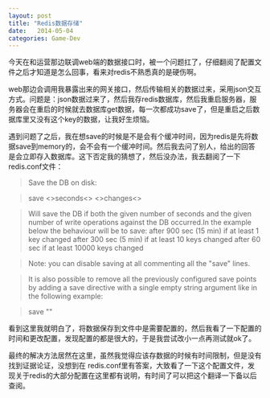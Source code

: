 ```yaml
---
layout: post
title: "Redis数据存储"
date:   2014-05-04
categories: Game-Dev
---
```



今天在和运营那边联调web端的数据接口时，被一个问题扛了，仔细翻阅了配置文件之后才知道是怎么回事，看来对redis不熟悉真的是硬伤啊。

web那边会调用我暴露出来的网关接口，然后传输相关的数据过来，采用json交互方式。问题是：json数据过来了，然后我存redis数据库，然后我重启服务器，服务器会在重启的时候就去数据库get数据，每一次都成功save了，但是重启之后数据库里又没有这个key的数据，让我好生烦恼。

遇到问题了之后，我在想save的时候是不是会有个缓冲时间，因为redis是先将数据save到memory的，会不会有一个缓冲时间。然后我去问了别人，给出的回答是会立即存入数据库。这下否定我的猜想了，然后没办法，我去翻阅了一下redis.conf文件：

> Save the DB on disk:

> save <>seconds<> <>changes<>

> Will save the DB if both the given number of seconds and the given number of write operations against the DB occurred.In the example below the behaviour will be to save:
after 900 sec (15 min) if at least 1 key changed
after 300 sec (5 min) if at least 10 keys changed
after 60 sec if at least 10000 keys changed

> Note: you can disable saving at all commenting all the "save" lines.

> It is also possible to remove all the previously configured save
points by adding a save directive with a single empty string argument
like in the following example:

> save ""

看到这里我就明白了，将数据保存到文件中是需要配置的，然后我看了一下配置的时间和更改配置，发现配置的都是很大的，于是我尝试改小一点再测试就ok了。

最终的解决方法居然在这里，虽然我觉得应该存数据的时候有时间限制，但是没有找到证据论证，没想到在 redis.conf里有答案，大致看了一下这个配置文件，发现关于redis的大部分配置在这里都有说明，有时间了可以把这个翻译一下备以后查阅。